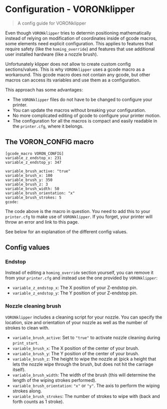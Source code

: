 # Configuration - VORONklipper
> A config guide for VORONklipper

Even though `VORONklipper` tries to determin positioning mathematically instead 
of relying on modification of coordinates inside of gcode macros, some elements 
need explicit configuration. This applies to features that require safety (like 
the `homing_override`) and features that use additional user installed hardware 
(like a nozzle brush).

Unfortunately klipper does not allow to create custom config sections/values. 
This is why `VORONklipper` uses a gcode macro as a workaround. This gcode macro 
does not contain any gcode, but other macros can access its variables and use 
them as a configuration.

This approach has some advantages:
- The `VORONklipper` files do not have to be changed to configure your printer.
- You can update the macros without breaking your configuration.
- No more complicated editing of gcode to configure your printer motion.
- The configuration for all the macros is compact and easily readable in the 
  `printer.cfg`, where it belongs.
  
## The VORON_CONFIG macro

```
[gcode_macro VORON_CONFIG]
variable_z_endstop_x: 231
variable_z_endstop_y: 347

variable_brush_active: "true"
variable_brush_x: 100
variable_brush_y: 350
variable_brush_z: 3
variable_brush_width: 50
variable_brush_orientation: "x"
variable_brush_strokes: 5
gcode:
```

The code above is the macro in question. You need to add this to your 
`printer.cfg` to make use of `VORONklipper`. If you forget, 
your printer will throw an error and link to this page.

See below for an explanation of the different config values.

## Config values

### Endstop
Instead of editing a `homing_override` section yourself, you can remove it from 
your `printer.cfg` and instead use the one provided by `VORONklipper`:
- `variable_z_endstop_x`: The X position of your Z-endstop pin.
- `variable_z_endstop_y`: The Y position of your Z-endstop pin.

### Nozzle cleaning brush
`VORONklipper` includes a cleaning script for your nozzle. You can specify 
the location, size and orientation of your nozzle as well as the number of 
strokes to clean with.

- `variable_brush_active`: Set to `"true"` to activate nozzle cleaning during 
`print_start`.
- `variable_brush_x`: The X position of the center of your brush.
- `variable_brush_y`: The Y position of the center of your brush.
- `variable_brush_z`: The height to wipe the nozzle at (pick a height that lets 
   the nozzle wipe through the brush, but does not hit the carriage itself).
- `variable_brush_width`: The width of the brush (this will determine the length 
   of the wiping strokes performed).
- `variable_brush_orientation`: `"x"` or `"y"`. The axis to perform the wiping 
  strokes along.
- `variable_brush_strokes`: The number of strokes to wipe with (back and forth 
  counts as 1 stroke).